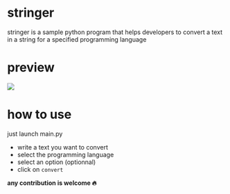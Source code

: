 # stringer

stringer is a sample python program  that helps developers to convert a text in a string for a specified programming language

# preview 

![](https://github.com/ngdream/stringer/blob/fe4f9776959b868e4d4781a50c1733317418ffe3/Preview/preview.png)

# how to use

just launch main.py

- write a text you want to convert
- select the programming language
- select an option (optionnal)
- click on `convert`

**any contribution is welcome :fire:**


